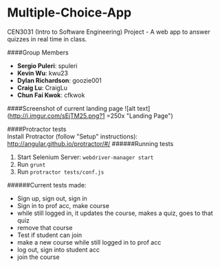 # Multiple-Choice-App
CEN3031 (Intro to Software Engineering) Project - A web app to answer quizzes in real time in class.

####Group Members
* **Sergio Puleri**: spuleri
* **Kevin Wu**: kwu23
* **Dylan Richardson**: goozie001
* **Craig Lu**: CraigLu
* **Chun Fai Kwok**: cfkwok

####Screenshot of current landing page
![alt text](http://i.imgur.com/sEjTM25.png?1 =250x "Landing Page")

####Protractor tests  
Install Protractor (follow "Setup" instructions):  
http://angular.github.io/protractor/#/
######Running tests
1. Start Selenium Server: `webdriver-manager start`
2. Run `grunt`
3. Run `protractor tests/conf.js`

######Current tests made:
* Sign up, sign out, sign in  
* Sign in to prof acc, make course  
* while still logged in, it updates the course, makes a quiz, goes to that quiz  
* remove that course  
* Test if student can join  
* make a new course while still logged in to prof acc  
* log out, sign into student acc  
* join the course  
